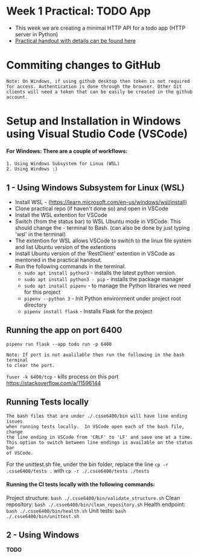 # Week 1 Practical: TODO App

- This week we are creating a minimal HTTP API for a todo app (HTTP server in Python) 
- [Practical handout with details can be found here](https://csse6400.uqcloud.net/practicals/week01.pdf)

# Commiting changes to GitHub
	Note: On Windows, if using github desktop then token is not required 
	for access. Authentication is done through the browser.	Other Git 
	clients will need a token that can be easily be created in the github account.
	
# Setup and Installation in Windows using Visual Studio Code (VSCode)

#### For Windows: There are a couple of workflows:
	1. Using Windows Subsystem for Linux (WSL)
	2. Using Windows :)


## 1 - Using Windows Subsystem for Linux (WSL)

- Install WSL - (https://learn.microsoft.com/en-us/windows/wsl/install)
- Clone practical repo (if haven't done so) and open in VSCode
- Install the WSL extention for VSCode
- Switch (from the status bar) to WSL Ubuntu mode in VSCode. This should change the - terminal to Bash. (can also be done by just typing 'wsl' in the terminal)
- The extention for WSL allows VSCode to switch to the linux file system and list Ubuntu version of the extentions
- Install Ubuntu version of the 'RestClient' extention in VSCode as mentoned in the practical handout.
- Run the following commands in the terminal.
	- ```sudo apt install python3``` - installs the latest python version.
	- ```sudo apt install python3 - pip``` - installs the package manager
	- ```sudo apt install pipenv``` - to manage the Python libraries we need for this project
	- ```pipenv --python 3``` - Init Python environment under project root directory
	- ```pipenv install flask``` - Installs Flask for the project


## Running the app on port 6400
```pipenv run flask --app todo run -p 6400```

	Note: If port is not avalilable then run the following in the bash terminal
	to clear the port.
	
```fuser -k 6400/tcp``` - kills process on this port
https://stackoverflow.com/a/11596144


## Running Tests locally

	The bash files that are under ./.csse6400/bin will have line ending issues
	when running tests locally.  In VSCode open each of the bash file, change
	the line ending in VSCode from 'CRLF' to 'LF' and save one at a time. 
	This option to switch between line endings is available on the status bar
	of VSCode.

For the unittest.sh file, under the bin folder, replace the line 
```cp -r .csse6400/tests .``` with ```cp -r ./.csse6400/tests ./tests```

#### Running the CI tests locally with the following commands:

Project structure: ```bash ./.csse6400/bin/validate_structure.sh```
Clean repository: ```bash ./.csse6400/bin/clean_repository.sh```
Health endpoint: ``` bash ./.csse6400/bin/health.sh```
Unit tests: ```bash ./.csse6400/bin/unittest.sh```


## 2 - Using Windows

 **TODO** 
